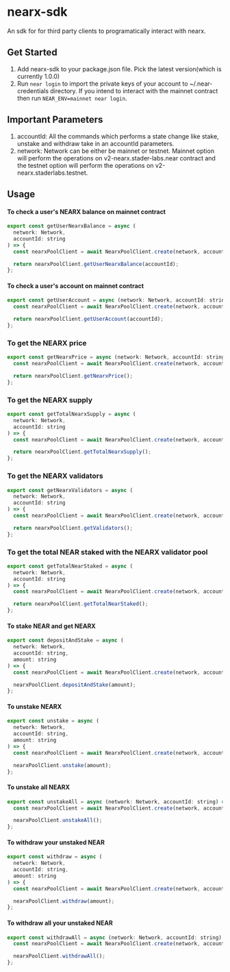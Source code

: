 # nearx-sdk

An sdk for for third party clients to programatically interact with nearx.

## Get Started

1. Add nearx-sdk to your package.json file. Pick the latest version(which is currently 1.0.0)
2. Run `near login` to import the private keys of your account to ~/.near-credentials directory. If you intend to interact with the mainnet contract then run `NEAR_ENV=mainnet near login`.

## Important Parameters
1. accountId: All the commands which performs a state change like stake, unstake and withdraw take in an accountId parameters.
2. network: Network can be either be mainnet or testnet. Mainnet option will perform the operations on v2-nearx.stader-labs.near contract and the testnet option will perform the operations on v2-nearx.staderlabs.testnet.

## Usage

#### To check a user's NEARX balance on mainnet contract
```javascript
export const getUserNearxBalance = async (
  network: Network,
  accountId: string
) => {
  const nearxPoolClient = await NearxPoolClient.create(network, accountId);

  return nearxPoolClient.getUserNearxBalance(accountId);
};
```

#### To check a user's account on mainnet contract
```javascript
export const getUserAccount = async (network: Network, accountId: string) => {
  const nearxPoolClient = await NearxPoolClient.create(network, accountId);

  return nearxPoolClient.getUserAccount(accountId);
};

```

### To get the NEARX price
```javascript
export const getNearxPrice = async (network: Network, accountId: string) => {
  const nearxPoolClient = await NearxPoolClient.create(network, accountId);

  return nearxPoolClient.getNearxPrice();
};

```

### To get the NEARX supply
```javascript
export const getTotalNearxSupply = async (
  network: Network,
  accountId: string
) => {
  const nearxPoolClient = await NearxPoolClient.create(network, accountId);

  return nearxPoolClient.getTotalNearxSupply();
};
```

### To get the NEARX validators
```javascript
export const getNearxValidators = async (
  network: Network,
  accountId: string
) => {
  const nearxPoolClient = await NearxPoolClient.create(network, accountId);

  return nearxPoolClient.getValidators();
};
```

### To get the total NEAR staked with the NEARX validator pool
```javascript
export const getTotalNearStaked = async (
  network: Network,
  accountId: string
) => {
  const nearxPoolClient = await NearxPoolClient.create(network, accountId);

  return nearxPoolClient.getTotalNearStaked();
};
```


#### To stake NEAR and get NEARX
```javascript
export const depositAndStake = async (
  network: Network,
  accountId: string,
  amount: string
) => {
  const nearxPoolClient = await NearxPoolClient.create(network, accountId);

  nearxPoolClient.depositAndStake(amount);
};
```

#### To unstake NEARX
```javascript
export const unstake = async (
  network: Network,
  accountId: string,
  amount: string
) => {
  const nearxPoolClient = await NearxPoolClient.create(network, accountId);

  nearxPoolClient.unstake(amount);
};
```
#### To unstake all NEARX
```javascript
export const unstakeAll = async (network: Network, accountId: string) => {
  const nearxPoolClient = await NearxPoolClient.create(network, accountId);

  nearxPoolClient.unstakeAll();
};
```

#### To withdraw your unstaked NEAR
```javascript
export const withdraw = async (
  network: Network,
  accountId: string,
  amount: string
) => {
  const nearxPoolClient = await NearxPoolClient.create(network, accountId);

  nearxPoolClient.withdraw(amount);
};
```
#### To withdraw all your unstaked NEAR
```javascript
export const withdrawAll = async (network: Network, accountId: string) => {
  const nearxPoolClient = await NearxPoolClient.create(network, accountId);

  nearxPoolClient.withdrawAll();
};
```
